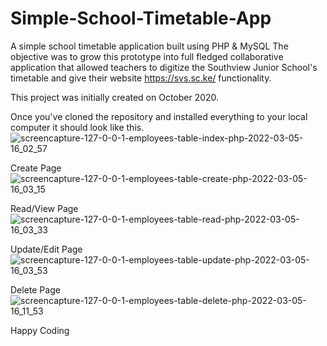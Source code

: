 # Simple-School-Timetable-App
A simple school timetable application built using PHP &amp; MySQL
The objective was to grow this prototype into full fledged collaborative application that allowed teachers to digitize
the Southview Junior School's timetable and give their website https://svs.sc.ke/ functionality.

This project was initially created on October 2020.

Once you've cloned the repository and installed everything to your local computer it should look like this.
![screencapture-127-0-0-1-employees-table-index-php-2022-03-05-16_02_57](https://user-images.githubusercontent.com/15342707/156884417-49380405-d1e0-42ac-b9db-765af246c599.png)


Create Page
![screencapture-127-0-0-1-employees-table-create-php-2022-03-05-16_03_15](https://user-images.githubusercontent.com/15342707/156884425-13f263f2-4690-45ff-b5ac-804c25f028cd.png)

Read/View Page
![screencapture-127-0-0-1-employees-table-read-php-2022-03-05-16_03_33](https://user-images.githubusercontent.com/15342707/156884453-a861bf6e-fff1-4c15-b9eb-a598f7fe3c93.png)

Update/Edit Page
![screencapture-127-0-0-1-employees-table-update-php-2022-03-05-16_03_53](https://user-images.githubusercontent.com/15342707/156884466-4adf6b01-ada0-47d4-aacc-f746296bc311.png)

Delete Page
![screencapture-127-0-0-1-employees-table-delete-php-2022-03-05-16_11_53](https://user-images.githubusercontent.com/15342707/156884556-d5da66dc-8233-421e-91f4-17046f308230.png)





Happy Coding
